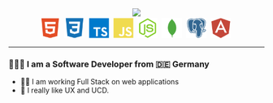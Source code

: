 <div id="header" align="center">
  <img src="https://media1.giphy.com/media/SUcApSWjPwQMARvcM8/giphy.gif?cid=ecf05e47rcf69phowfojgn5xrf2tcwszhxx3cklenjdpqlt5&rid=giphy.gif&ct=s)" width="200"/>
</div>

<div id="badges" align="center">
  <img src="https://github.com/devicons/devicon/blob/master/icons/html5/html5-plain.svg" title="HTML" alt="HTML" width="40" height="40"/>&nbsp;
  <img src="https://github.com/devicons/devicon/blob/master/icons/css3/css3-plain.svg" title="CSS" alt="CSS" width="40" height="40"/>&nbsp;
 <img src="https://github.com/devicons/devicon/blob/master/icons/typescript/typescript-plain.svg" title="TypeScript" alt="TypeScript" width="40" height="40"/>&nbsp;
 <img src="https://github.com/devicons/devicon/blob/master/icons/javascript/javascript-plain.svg" title="JavaScript" alt="JavaScript" width="40" height="40"/>&nbsp;
 <img src="https://github.com/devicons/devicon/blob/master/icons/nodejs/nodejs-plain.svg" title="Node" alt="Node" width="40" height="40"/>&nbsp;
 <img src="https://github.com/devicons/devicon/blob/master/icons/mongodb/mongodb-plain.svg" title="MongoDB" alt="MongoDB" width="40" height="40"/>&nbsp;
 <img src="https://github.com/devicons/devicon/blob/master/icons/postgresql/postgresql-plain.svg" title="Postgres" alt="Postgres" width="40" height="40"/>&nbsp;
 <img src="https://github.com/devicons/devicon/blob/master/icons/angularjs/angularjs-plain.svg" title="Angular" alt="Angular" width="40" height="40"/>&nbsp;
</div>

---
### 👨‍👧‍👦 I am a Software Developer from 🇩🇪 Germany
- 👨‍💼 I am working Full Stack on web applications 
- 👀 I really like UX and UCD.

<!---
PhilDiem/PhilDiem is a ✨ special ✨ repository because its `README.md` (this file) appears on your GitHub profile.
You can click the Preview link to take a look at your changes.
--->
